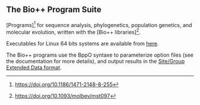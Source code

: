 <!-- SPDX-FileCopyrightText: The Bio++ Development Group

     SPDX-License-Identifier: CECILL-2.1 -->


## The Bio++ Program Suite

[Programs][^1] for sequence analysis, phylogenetics, population genetics, and molecular evolution, written with the [Bio++ libraries][^2].

Executables for Linux 64 bits systems are available from [here](https://github.com/BioPP/bppsuite/releases).

The Bio++ programs use the BppO syntaxe to parameterize option files (see the documentation for more details), and output results in the [Site/Group Extended Data format](https://jydu.github.io/sgedtools/).


[^1]: https://doi.org/10.1186/1471-2148-8-255
[^2]: https://doi.org/10.1093/molbev/mst097 
